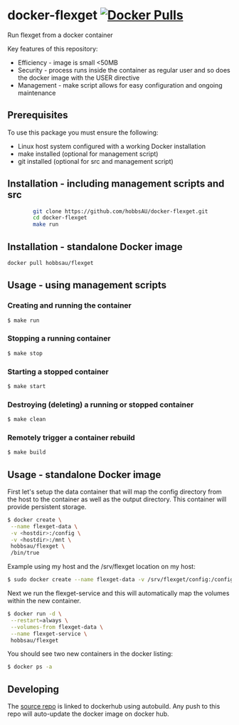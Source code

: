 # docker-flexget [![Docker Pulls](https://img.shields.io/docker/pulls/hobbsau/docker-flexget.svg)](https://hub.docker.com/r/hobbsau/docker-flexget/)

Run flexget from a docker container

Key features of this repository:
* Efficiency - image is small <50MB
* Security - process runs inside the container as regular user and so does the docker image with the USER directive
* Management - make script allows for easy configuration and ongoing maintenance


## Prerequisites
To use this package you must ensure the following:
* Linux host system configured with a working Docker installation
* make installed (optional for management script)
* git installed (optional for src and management script)


## Installation - including management scripts and src
```sh
        git clone https://github.com/hobbsAU/docker-flexget.git
        cd docker-flexget
        make run
```

## Installation - standalone Docker image
```sh
docker pull hobbsau/flexget
```

## Usage - using management scripts

### Creating and running the container
```sh
$ make run
```

### Stopping a running container
```sh
$ make stop
```

### Starting a stopped container
```sh
$ make start
```

### Destroying (deleting) a running or stopped container
```sh
$ make clean
```

### Remotely trigger a container rebuild
```sh
$ make build
```


## Usage - standalone Docker image

First let's setup the data container that will map the config directory from the host to the container as well as the output directory. This container will provide persistent storage.
```sh
$ docker create \
 --name flexget-data \
 -v <hostdir>:/config \
 -v <hostdir>:/mnt \
 hobbsau/flexget \
 /bin/true
```  

Example using my host and the /srv/flexget location on my host:
```sh
$ sudo docker create --name flexget-data -v /srv/flexget/config:/config -v /srv/flexget/mnt:/mnt hobbsau/flexget
```  

Next we run the flexget-service and this will automatically map the volumes within the new container.
```sh
$ docker run -d \
 --restart=always \
 --volumes-from flexget-data \
 --name flexget-service \
 hobbsau/flexget
```  

You should see two new containers in the docker listing:
```sh
$ docker ps -a
```

## Developing
The [source repo](https://github.com/hobbsAU/docker-flexget) is linked to dockerhub using autobuild. Any push to this repo will auto-update the docker image on docker hub.
